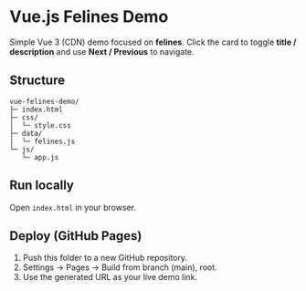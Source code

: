 # Vue.js Felines Demo

Simple Vue 3 (CDN) demo focused on **felines**. Click the card to toggle **title / description** and use **Next / Previous** to navigate.

## Structure
```
vue-felines-demo/
├─ index.html
├─ css/
│  └─ style.css
├─ data/
│  └─ felines.js
└─ js/
   └─ app.js
```

## Run locally
Open `index.html` in your browser.

## Deploy (GitHub Pages)
1. Push this folder to a new GitHub repository.
2. Settings → Pages → Build from branch (main), root.
3. Use the generated URL as your live demo link.
